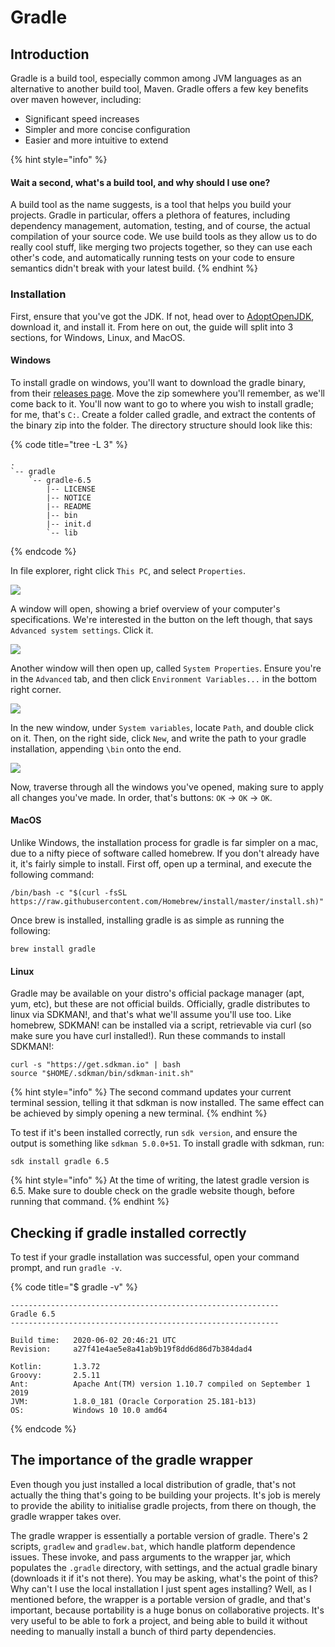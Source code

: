 # Gradle

## Introduction

Gradle is a build tool, especially common among JVM languages as an alternative to another build tool, Maven. Gradle offers a few key benefits over maven however, including:

* Significant speed increases
* Simpler and more concise configuration
* Easier and more intuitive to extend

{% hint style="info" %}
#### Wait a second, what's a build tool, and why should I use one?

A build tool as the name suggests, is a tool that helps you build your projects. Gradle in particular, offers a plethora of features, including dependency management, automation, testing, and of course, the actual compilation of your source code. We use build tools as they allow us to do really cool stuff, like merging two projects together, so they can use each other's code, and automatically running tests on your code to ensure semantics didn't break with your latest build.
{% endhint %}

### Installation

First, ensure that you've got the JDK. If not, head over to [AdoptOpenJDK](https://adoptopenjdk.net/), download it, and install it. From here on out, the guide will split into 3 sections, for Windows, Linux, and MacOS.

#### Windows

To install gradle on windows, you'll want to download the gradle binary, from their [releases page](https://gradle.org/releases). Move the zip somewhere you'll remember, as we'll come back to it. You'll now want to go to where you wish to install gradle; for me, that's `C:`. Create a folder called gradle, and extract the contents of the binary zip into the folder. The directory structure should look like this:

{% code title="tree -L 3" %}
```
.
`-- gradle
    `-- gradle-6.5
        |-- LICENSE
        |-- NOTICE
        |-- README
        |-- bin
        |-- init.d
        `-- lib
```
{% endcode %}

In file explorer, right click `This PC`, and select `Properties`.

![](../../../.gitbook/assets/properties.png)

A window will open, showing a brief overview of your computer's specifications. We're interested in the button on the left though, that says `Advanced system settings`. Click it.

![](../../../.gitbook/assets/setings.png)

Another window will then open up, called `System Properties`. Ensure you're in the `Advanced` tab, and then click `Environment Variables...` in the bottom right corner.

![](../../../.gitbook/assets/vars.png)

In the new window, under `System variables`, locate `Path`, and double click on it. Then, on the right side, click `New`, and write the path to your gradle installation, appending `\bin` onto the end.

![](../../../.gitbook/assets/path.png)

Now, traverse through all the windows you've opened, making sure to apply all changes you've made. In order, that's buttons:  `OK` -> `OK` -> `OK`.&#x20;

#### MacOS

Unlike Windows, the installation process for gradle is far simpler on a mac, due to a nifty piece of software called homebrew. If you don't already have it, it's fairly simple to install. First off, open up a terminal, and execute the following command:

```
/bin/bash -c "$(curl -fsSL https://raw.githubusercontent.com/Homebrew/install/master/install.sh)"
```

Once brew is installed, installing gradle is as simple as running the following:

```
brew install gradle
```

#### Linux

Gradle may be available on your distro's official package manager (apt, yum, etc), but these are not official builds. Officially, gradle distributes to linux via SDKMAN!, and that's what we'll assume you'll use too. Like homebrew, SDKMAN! can be installed via a script, retrievable via curl (so make sure you have curl installed!). Run these commands to install SDKMAN!:

```
curl -s "https://get.sdkman.io" | bash
source "$HOME/.sdkman/bin/sdkman-init.sh"
```

{% hint style="info" %}
The second command updates your current terminal session, telling it that sdkman is now installed. The same effect can be achieved by simply opening a new terminal.
{% endhint %}

To test if it's been installed correctly, run `sdk version`, and ensure the output is something like `sdkman 5.0.0+51`. To install gradle with sdkman, run:

```
sdk install gradle 6.5
```

{% hint style="info" %}
At the time of writing, the latest gradle version is 6.5. Make sure to double check on the gradle website though, before running that command.
{% endhint %}

## Checking if gradle installed correctly

To test if your gradle installation was successful, open your command prompt, and run `gradle -v`.

{% code title="$ gradle -v" %}
```
------------------------------------------------------------
Gradle 6.5
------------------------------------------------------------

Build time:   2020-06-02 20:46:21 UTC
Revision:     a27f41e4ae5e8a41ab9b19f8dd6d86d7b384dad4

Kotlin:       1.3.72
Groovy:       2.5.11
Ant:          Apache Ant(TM) version 1.10.7 compiled on September 1 2019
JVM:          1.8.0_181 (Oracle Corporation 25.181-b13)
OS:           Windows 10 10.0 amd64
```
{% endcode %}

## The importance of the gradle wrapper

Even though you just installed a local distribution of gradle, that's not actually the thing that's going to be building your projects. It's job is merely to provide the ability to initialise gradle projects, from there on though, the gradle wrapper takes over.

The gradle wrapper is essentially a portable version of gradle. There's 2 scripts, `gradlew` and `gradlew.bat`, which handle platform dependence issues. These invoke, and pass arguments to the wrapper jar, which populates the `.gradle` directory, with settings, and the actual gradle binary (downloads it if it's not there). You may be asking, what's the point of this? Why can't I use the local installation I just spent ages installing? Well, as I mentioned before, the wrapper is a portable version of gradle, and that's important, because portability is a huge bonus on collaborative projects. It's very useful to be able to fork a project, and being able to build it without needing to manually install a bunch of third party dependencies.
